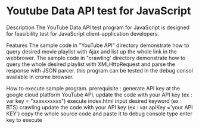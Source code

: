 # Youtube Data API test  for JavaScript
Description
The YouTube Data API test program for JavaScript is designed for feasibility test for JavaScript client-application developers. 

Features
The sample code in "YouTube API" directory demonstrate how to query desired movie playlist with Ajax and list up the whole link in the webbrower.
The sample code in "crawling' directory  demonstrate how to query the whole desired playlist with XMLHttpRequest and parse the response with JSON parcer.
this program can be tested in the debug consol available in crome browser.


How to execute sample program.
prerequisite : generate API key at the google cloud platform
YouTube API, 
  update the code with your API key (ex : var key = "xxxxxxxxxx")
  execute index.html
  input desired keyword (ex : BTS)
 crawling
  update the code with your API key (ex : var apiKey ='your API KEY')
  copy the whole source code and paste it to debug console 
  type enter key to execute
